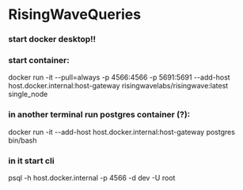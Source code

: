 # RisingWaveQueries

### start docker desktop!!

### start container:
docker run -it --pull=always -p 4566:4566 -p 5691:5691 --add-host host.docker.internal:host-gateway risingwavelabs/risingwave:latest single_node

### in another terminal run postgres container (?):
docker run -it --add-host host.docker.internal:host-gateway postgres bin/bash

### in it start cli
psql -h host.docker.internal -p 4566 -d dev -U root